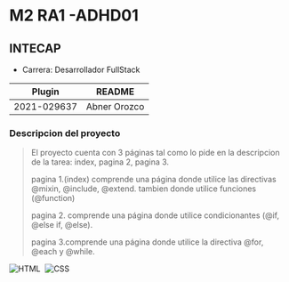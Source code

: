 # M2 RA1 -ADHD01
## INTECAP

- Carrera: Desarrollador FullStack


| Plugin | README |
| ------ | ------ |
| 2021-029637 | Abner Orozco    |



### Descripcion del proyecto
> El proyecto cuenta con 3 páginas tal como lo pide en la descripcion de la tarea: index, pagina 2, pagina 3.
>
>pagina 1.(index) comprende una página donde utilice las directivas @mixin, @include, @extend.
tambien donde utilice funciones (@function)
>
>pagina 2. comprende una página donde utilice condicionantes (@if, @else if, @else).
>
>pagina 3.comprende una página donde utilice la directiva @for, @each y @while.

![HTML](https://img.shields.io/badge/-HTML-2a0505?style=flat&logo=HTML5)&nbsp;
![CSS](https://img.shields.io/badge/-CSS-2a0505?style=flat&logo=CSS3&logoColor=1572B6)&nbsp;

